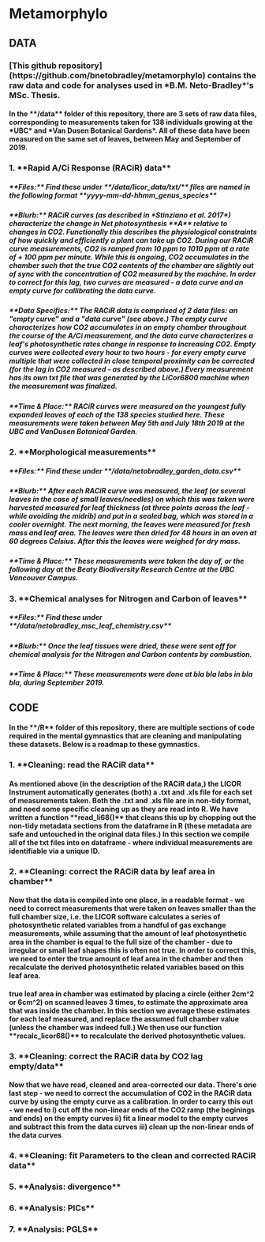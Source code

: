 <h1> Metamorphylo </h1>

<h2> DATA </h2>
<h3>[This github repository](https://github.com/bnetobradley/metamorphylo) contains the raw data and code for analyses used in *B.M. Neto-Bradley*'s MSc. Thesis.</h3>

<h4> In the **/data** folder of this repository, there are 3 sets of raw data files, corresponding to measurements taken for 138 individuals growing at the *UBC* and *Van Dusen Botanical Gardens*. All of these data have been measured on the same set of leaves, between May and September of 2019.</h4>
<h3>1. **Rapid A/Ci Response (RACiR) data**</h3>

<h5> **Files:** 
Find these under **/data/licor_data/txt/** files are named in the following format  **yyyy-mm-dd-hhmm_genus_species** </h5>

<h5> **Blurb:**  RACiR curves (as described in *Stinziano et al. 2017*) characterize the change in Net photosynthesis **A** relative to changes in CO2. Functionally this describes the physiological constraints of how quickly and efficiently a plant can take up CO2. During our RACiR curve measurements, CO2 is ramped from 10 ppm to 1010 ppm at a rate of + 100 ppm per minute. While this is ongoing, CO2 accumulates in the chamber such that the true CO2 contents of the chamber are slightly out of sync with the concentration of CO2 measured by the machine. In order to correct for this lag, two curves are measured - a data curve and an empty curve for callibrating the data curve. </h5>

<h5> **Data Specifics:**
The RACiR data is comprised of 2 data files: an "empty curve" and a "data curve" (see above.) The empty curve characterizes how CO2 accumulates in an empty chamber throughout the course of the A/Ci measurement, and the data curve characterizes a leaf's photosynthetic rates change in response to increasing CO2. Empty curves were collected every hour to two hours - for every empty curve multiple that were collected in close temporal proximity can be corrected (for the lag in CO2 measured - as described above.) Every measurement has its own txt file that was generated by the LiCor6800 machine when the measurement was finalized. </h5>

<h5> **Time & Place:**
RACiR curves were measured on the youngest fully expanded leaves of each of the 138 species studied here. These measurements were taken between May 5th and July 18th 2019 at the UBC and VanDusen Botanical Garden. </h5>

<h3>2. **Morphological measurements** </h3>

<h5> **Files:** 
Find these under **/data/netobradley_garden_data.csv** </h5>

<h5> **Blurb:** 
After each RACiR curve was measured, the leaf (or several leaves in the case of small leaves/needles) on which this was taken were harvested measured for leaf thickness (at three points across the leaf - while avoiding the midrib) and put in a sealed bag, which was stored in a cooler overnight. The next morning, the leaves were measured for fresh mass and leaf area. The leaves were then dried for 48 hours in an oven at 60 degrees Celsius. After this the leaves were weighed for dry mass.</h5>

<h5> **Time & Place:** 
These measurements were taken the day of, or the following day at the Beaty Biodiversity Research Centre at the UBC Vancouver Campus. </h5>

<h3>3. **Chemical analyses for Nitrogen and Carbon of leaves** </h3>

<h5> **Files:** 
Find these under **/data/netobradley_msc_leaf_chemistry.csv** </h5>

<h5> **Blurb:** 
Once the leaf tissues were dried, these were sent off for chemical analysis for the Nitrogen and Carbon contents by combustion.
</h5>

<h5> **Time & Place:** 
These measurements were done at bla bla labs in bla bla, during September 2019. </h5>

<h2> CODE </h2>
<h4> In the **/R** folder of this repository, there are multiple sections of code required in the mental gymnastics that are cleaning and manipulating these datasets. Below is a roadmap to these gymnastics. </h4>

<h3>1. **Cleaning: read the RACiR data** </h3>
<h4> As mentioned above (in the description of the RACiR data,) the LICOR Instrument automatically generates (both) a .txt and .xls file for each set of measurements taken. Both the .txt and .xls file are in non-tidy format, and need some specific cleaning up as they are read into R. We have written a function **read_li68()** that cleans this up by chopping out the non-tidy metadata sections from the dataframe in R (these metadata are safe and untouched in the original data files.) In this section we compile all of the txt files into on dataframe - where individual measurements are identifiable via a unique ID. </h4>

<h3>2. **Cleaning: correct the RACiR data by leaf area in chamber**</h3>
<h4> Now that the data is compiled into one place, in a readable format - we need to correct measurements that were taken on leaves smaller than the full chamber size, i.e. the LICOR software calculates a series of photosynthetic related variables from a handful of gas exchange measurements, while assuming that the amount of leaf photosynthetic area in the chamber is equal to the full size of the chamber - due to irregular or small leaf shapes this is often not true. In order to correct this, we need to enter the true amount of leaf area in the chamber and then recalculate the derived photosynthetic related variables based on this leaf area.</h4>
<h4> true leaf area in chamber was estimated by placing a circle (either 2cm^2 or 6cm^2) on scanned leaves 3 times, to estimate the approximate area that was inside the chamber. In this section we average these estimates for each leaf measured, and replace the assumed full chamber value (unless the chamber was indeed full.) We then use our function **recalc_licor68()** to recalculate the derived photosynthetic values.
</h4>

<h3>3. **Cleaning: correct the RACiR data by CO2 lag empty/data** </h3>
<h4> Now that we have read, cleaned and area-corrected our data. There's one last step - we need to correct the accumulation of CO2 in the RACiR data curve by using the empty curve as a calibration. In order to carry this out - we need to 
i) cut off the non-linear ends of the CO2 ramp (the beginings and ends) on the empty curves
ii) fit a linear model to the empty curves and subtract this from the data curves 
iii) clean up the non-linear ends of the data curves </h4>

<h3>4. **Cleaning: fit Parameters to the clean and corrected RACiR data** </h3>
<h3>5. **Analysis: divergence** </h3>
<h3>6. **Analysis: PICs** </h3>
<h3>7. **Analysis: PGLS** </h3>